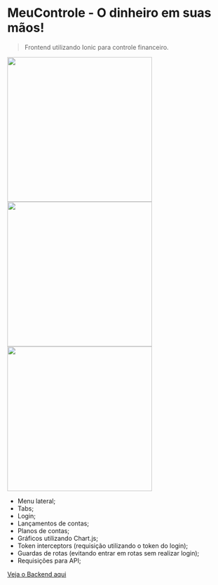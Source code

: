 # MeuControle - O dinheiro em suas mãos!
> Frontend utilizando Ionic para controle financeiro.

 <img src="https://i.ibb.co/WvJnpvQ/Whats-App-Image-2021-05-15-at-12-15-19.jpg" width="330" />
 <img src="https://i.ibb.co/qNrxRbL/Whats-App-Image-2021-05-15-at-12-20-41.jpg" width="330" /> 
 <img src="https://i.ibb.co/rmZLzsK/Whats-App-Image-2021-05-15-at-12-17-08.jpg" width="330" />
 
- Menu lateral;
- Tabs;
- Login;
- Lançamentos de contas;
- Planos de contas;
- Gráficos utilizando Chart.js;
- Token interceptors (requisição utilizando o token do login);
- Guardas de rotas (evitando entrar em rotas sem realizar login);
- Requisições para API;


[Veja o Backend aqui](https://github.com/GustavoRodrigues94/meucontroleApi)
